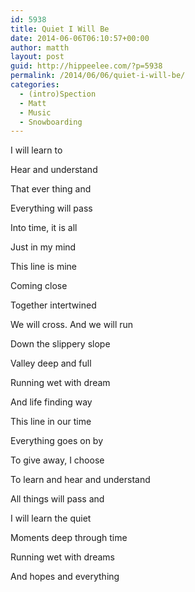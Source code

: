 ```yaml
---
id: 5938
title: Quiet I Will Be
date: 2014-06-06T06:10:57+00:00
author: matth
layout: post
guid: http://hippeelee.com/?p=5938
permalink: /2014/06/06/quiet-i-will-be/
categories:
  - (intro)Spection
  - Matt
  - Music
  - Snowboarding
---
```

I will learn to
  
Hear and understand
  
That ever thing and
  
Everything will pass
  
Into time, it is all
  
Just in my mind

<!--more-->

This line is mine
  
Coming close
  
Together intertwined
  
We will cross. And we will run

Down the slippery slope
  
Valley deep and full
  
Running wet with dream
  
And life finding way

This line in our time
  
Everything goes on by

To give away, I choose
  
To learn and hear and understand
  
All things will pass and
  
I will learn the quiet
  
Moments deep through time
  
Running wet with dreams
  
And hopes and everything